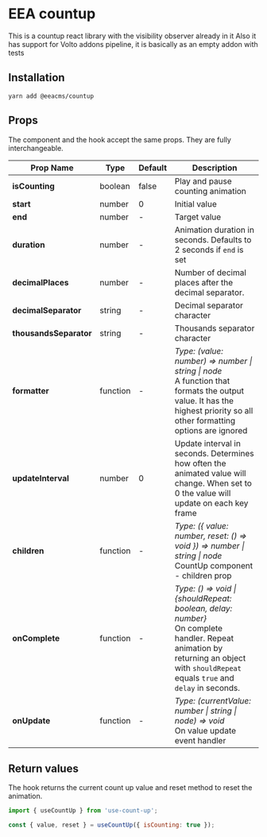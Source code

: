 # EEA countup

This is a countup react library with the visibility observer already in it
Also it has support for Volto addons pipeline, it is basically as an empty addon with tests

## Installation

```
yarn add @eeacms/countup
```

## Props

The component and the hook accept the same props. They are fully interchangeable.

| Prop Name              | Type     | Default | Description                                                                                                                                                                              |
| ---------------------- | -------- | ------- | ---------------------------------------------------------------------------------------------------------------------------------------------------------------------------------------- |
| **isCounting**         | boolean  | false   | Play and pause counting animation                                                                                                                                                        |
| **start**              | number   | 0       | Initial value                                                                                                                                                                            |
| **end**                | number   | -       | Target value                                                                                                                                                                             |
| **duration**           | number   | -       | Animation duration in seconds. Defaults to 2 seconds if `end` is set                                                                                                                     |
| **decimalPlaces**      | number   | -       | Number of decimal places after the decimal separator.                                                                                                                                    |
| **decimalSeparator**   | string   | -       | Decimal separator character                                                                                                                                                              |
| **thousandsSeparator** | string   | -       | Thousands separator character                                                                                                                                                            |
| **formatter**          | function | -       | _Type: (value: number) => number \| string \| node_ <br> A function that formats the output value. It has the highest priority so all other formatting options are ignored               |
| **updateInterval**     | number   | 0       | Update interval in seconds. Determines how often the animated value will change. When set to 0 the value will update on each key frame                                                   |
| **children**           | function | -       | _Type: ({ value: number, reset: () => void }) => number \| string \| node_ <br> CountUp component - children prop                                                                        |
| **onComplete**         | function | -       | _Type: () => void \| {shouldRepeat: boolean, delay: number}_ <br> On complete handler. Repeat animation by returning an object with `shouldRepeat` equals `true` and `delay` in seconds. |
| **onUpdate**           | function | -       | _Type: (currentValue: number \| string \| node) => void_ <br> On value update event handler                                                                                              |

## Return values

The hook returns the current count up value and reset method to reset the animation.

```jsx
import { useCountUp } from 'use-count-up';

const { value, reset } = useCountUp({ isCounting: true });
```

